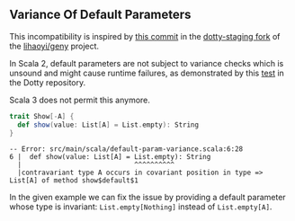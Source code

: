 ## Variance Of Default Parameters

This incompatibility is inspired by [this commit](https://github.com/dotty-staging/geny/commit/61cc4b5dead21b23f664549dfceb5056a2c7e579) in the  [dotty-staging fork](https://github.com/dotty-staging/geny) of the [lihaoyi/geny](https://github.com/lihaoyi/geny) project.

In Scala 2, default parameters are not subject to variance checks which is unsound and might cause runtime failures, as demonstrated by this [test](https://github.com/lampepfl/dotty/blob/10526a7d0aa8910729b6036ee51942e05b71abf6/tests/neg/variances.scala#L1-L20) in the Dotty repository.

Scala 3 does not permit this anymore.

```scala
trait Show[-A] {
  def show(value: List[A] = List.empty): String
}
```

```
-- Error: src/main/scala/default-param-variance.scala:6:28
6 |  def show(value: List[A] = List.empty): String
  |                            ^^^^^^^^^^
  |contravariant type A occurs in covariant position in type => List[A] of method show$default$1
```

In the given example we can fix the issue by providing a default parameter whose type is invariant: `List.empty[Nothing]` instead of `List.empty[A]`.
